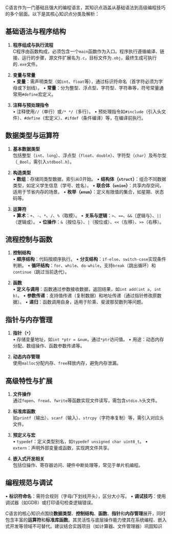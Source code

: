C语言作为一门基础且强大的编程语言，其知识点涵盖从基础语法到高级编程技巧的多个层面。以下是其核心知识点分类及解析：

## 基础语法与程序结构

1. **程序组成与执行流程**  
   C程序由函数构成，必须包含一个`main`函数作为入口。程序执行遵循编译、链接、运行的步骤，源文件扩展名为`.c`，目标文件为`.obj`，最终生成可执行的`.exe`文件。

2. **变量与常量**  
   • **变量**：需声明类型（如`int`、`float`等），通过标识符命名（首字符必须为字母或下划线）。
   • **常量**：分为整型、浮点型、字符型、字符串等，符号常量通常用`#define`宏定义。

3. **注释与预处理指令**  
   • 注释使用`//`（单行）或`/* */`（多行）。
   • 预处理指令如`#include`（引入头文件）、`#define`（宏定义）、`#ifdef`（条件编译）等，在编译前执行。

## 数据类型与运算符

1. **基本数据类型**  
   包括整型（`int`、`long`）、浮点型（`float`、`double`）、字符型（`char`）及布尔型（`_Bool`，需引入`stdbool.h`）。

2. **构造类型**  
   • **数组**：存储同类型数据，索引从0开始。
   • **结构体（`struct`）**：组合不同数据类型，如定义学生信息（学号、姓名）。
   • **联合体（`union`）**：共享内存空间，适用于节省内存的场景。
   • **枚举（`enum`）**：定义有限值的集合，如星期、状态码等。

3. **运算符**  
   • **算术**：`+`、`-`、`*`、`/`、`%`（取模）。
   • **关系与逻辑**：`>`、`==`、`&&`（逻辑与）、`||`（逻辑或）。
   • **位操作**：`&`（按位与）、`|`（按位或）、`<<`（左移）、`>>`（右移）。

## 流程控制与函数

1. **控制结构**  
   • **顺序结构**：代码按顺序执行。
   • **分支结构**：`if-else`、`switch-case`实现条件判断。
   • **循环结构**：`for`、`while`、`do-while`，支持`break`（跳出循环）和`continue`（跳过当前迭代）。

2. **函数**  
   • **定义与调用**：函数通过参数接收数据，返回结果，如`int add(int a, int b)`。
   • **参数传递**：支持值传递（复制数据）和地址传递（通过指针修改原数据）。
   • **递归**：函数调用自身，适用于阶乘、斐波那契数列等问题。

## 指针与内存管理

1. **指针（`*`）**  
   • 存储变量地址，如`int *ptr = &num`，通过`*ptr`访问值。
   • 用途：动态内存分配、数组操作、函数参数传递等。

2. **动态内存管理**  
   使用`malloc`分配内存、`free`释放内存，避免内存泄漏。

## 高级特性与扩展

1. **文件操作**  
   通过`fopen`、`fread`、`fwrite`等函数实现文件读写，需包含`stdio.h`头文件。

2. **标准库函数**  
   如`printf`（输出）、`scanf`（输入）、`strcpy`（字符串复制）等，需引入对应头文件。

3. **预定义与宏**  
   • `typedef`：定义类型别名，如`typedef unsigned char uint8_t`。
   • `extern`：声明外部变量或函数，实现跨文件共享。

4. **嵌入式开发相关**  
   包括位操作、寄存器访问、硬件中断处理等，常见于单片机编程。

## 编程规范与调试

• **标识符命名**：需符合规则（字母/下划线开头），区分大小写。
• **调试技巧**：使用调试器（如GDB）或打印语句检查逻辑错误。

C语言的核心知识点围绕**数据类型**、**控制结构**、**函数**、**指针**和**内存管理**展开，同时包含丰富的**运算符**和**标准库函数**。其灵活性与底层操作能力使其在系统编程、嵌入式开发等领域不可替代。建议结合实践项目（如计算器、文件管理器）巩固知识